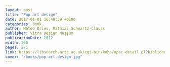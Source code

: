 ```yaml
---
layout: post
title: "Pop art design"
date: 2017-01-01 16:40:39 +0100
categories: book
author: Mateo Kries, Mathias Schwartz-Clauss
publisher: Vitra Design Museum
publicationDate: 2012
width: 290
pages: 271
link: https://libsearch.arts.ac.uk/cgi-bin/koha/opac-detail.pl?biblionumber=254409
cover: "/books/pop-art-design.jpg"
---
```

